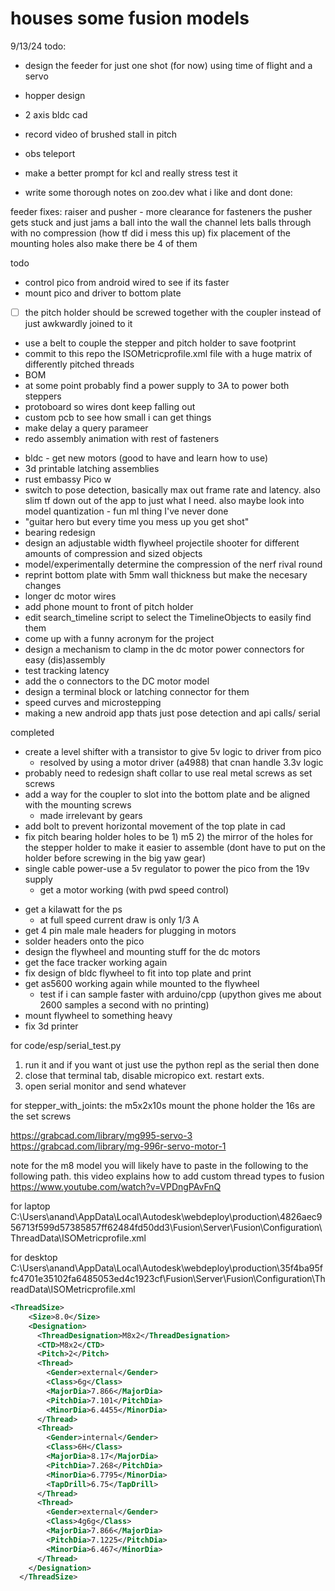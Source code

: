 # houses some fusion models 

9/13/24 
todo:
  * design the feeder for just one shot (for now) using time of flight and a servo 
  * hopper design
  * 2 axis bldc cad 
  
  * record video of brushed stall in pitch 
  * obs teleport 
  * make a better prompt for kcl and really stress test it 
  * write some thorough notes on zoo.dev what i like and dont 
done:


feeder fixes:
  raiser and pusher - more clearance for fasteners
  the pusher gets stuck and just jams a ball into the wall
  the channel lets balls through with no compression (how tf did i mess this up)
  fix placement of the mounting holes also make there be 4 of them 



todo
  - control pico from android wired to see if its faster 
  - mount pico and driver to bottom plate 
  - [ ] the pitch holder should be screwed together with the coupler instead of just awkwardly joined to it
  - use a belt to couple the stepper and pitch holder to save footprint
  - commit to this repo the ISOMetricprofile.xml file with a huge matrix of differently pitched threads 
  - BOM 
  - at some point probably find a power supply to 3A to power both steppers
  - protoboard so wires dont keep falling out
  - custom pcb to see how small i can get things 
  - make delay a query parameer
  - redo assembly animation with rest of fasteners
  * bldc - get new motors (good to have and learn how to use) 
  * 3d printable latching assemblies 
  * rust embassy Pico w 
  * switch to pose detection, basically max out frame rate and latency. also slim tf down out of the app to just what I need. also maybe look into model quantization - fun ml thing I've never done
  * "guitar hero but every time you mess up you get shot" 
  * bearing redesign
  * design an adjustable width flywheel projectile shooter for different amounts of compression and sized objects
  * model/experimentally determine the compression of the nerf rival round
  * reprint bottom plate with 5mm wall thickness but make the necesary changes 
  * longer dc motor wires 
  * add phone mount to front of pitch holder
  * edit search_timeline script to select the TimelineObjects to easily find them 
  * come up with a funny acronym for the project
  * design a mechanism to clamp in the dc motor power connectors for easy (dis)assembly
  * test tracking latency 
  * add the o connectors to the DC motor model 
  * design a terminal block or latching connector for them 
  * speed curves and microstepping 
  * making a new android app thats just pose detection and api calls/ serial 


completed
  - create a level shifter with a transistor to give 5v logic to driver from pico 
      - resolved by using a motor driver (a4988) that cnan handle 3.3v logic
  - probably need to redesign shaft collar to use real metal screws as set screws
  - add a way for the coupler to slot into the bottom plate and be aligned with the mounting screws
    - made irrelevant by gears
  - add bolt to prevent horizontal movement of the top plate in cad 
  - fix pitch bearing holder holes to be 1) m5 2) the mirror of the holes for the stepper holder to make it easier to assemble (dont have to put on the holder before screwing in the big yaw gear)
  - single cable power-use a 5v regulator to power the pico from the 19v supply
    * get a motor working (with pwd speed control)
  * get a kilawatt for the ps 
    - at full speed current draw is only 1/3 A 
  * get 4 pin male male headers for plugging in motors 
  * solder headers onto the pico 
  * design the flywheel and mounting stuff for the dc motors   
  * get the face tracker working again 
  * fix design of bldc flywheel to fit into top plate and print
  * get as5600 working again while mounted to the flywheel
    - test if i can sample faster with arduino/cpp (upython gives me about 2600 samples a second with no printing)
  * mount flywheel to something heavy
  * fix 3d printer



for code/esp/serial_test.py 
1) run it and if you want ot just use the python repl as the serial then done
2) close that terminal tab, disable micropico ext. restart exts.
3) open serial monitor and send whatever 


for stepper_with_joints:
the m5x2x10s mount the phone holder
the 16s are the set screws


https://grabcad.com/library/mg995-servo-3
https://grabcad.com/library/mg-996r-servo-motor-1


note for the m8 model you will likely have to paste in the following to the following path. this video explains how to add custom thread types to fusion https://www.youtube.com/watch?v=VPDngPAvFnQ

for laptop 
C:\Users\anand\AppData\Local\Autodesk\webdeploy\production\4826aec956713f599d57385857ff62484fd50dd3\Fusion\Server\Fusion\Configuration\ThreadData\ISOMetricprofile.xml

for desktop 
C:\Users\anand\AppData\Local\Autodesk\webdeploy\production\35f4ba95ffc4701e35102fa6485053ed4c1923cf\Fusion\Server\Fusion\Configuration\ThreadData\ISOMetricprofile.xml

```xml
<ThreadSize>
    <Size>8.0</Size>
    <Designation>
      <ThreadDesignation>M8x2</ThreadDesignation>
      <CTD>M8x2</CTD>
      <Pitch>2</Pitch>
      <Thread>
        <Gender>external</Gender>
        <Class>6g</Class>
        <MajorDia>7.866</MajorDia>
        <PitchDia>7.101</PitchDia>
        <MinorDia>6.4455</MinorDia>
      </Thread>
      <Thread>
        <Gender>internal</Gender>
        <Class>6H</Class>
        <MajorDia>8.17</MajorDia>
        <PitchDia>7.268</PitchDia>
        <MinorDia>6.7795</MinorDia>
        <TapDrill>6.75</TapDrill>
      </Thread>
      <Thread>
        <Gender>external</Gender>
        <Class>4g6g</Class>
        <MajorDia>7.866</MajorDia>
        <PitchDia>7.1225</PitchDia>
        <MinorDia>6.467</MinorDia>
      </Thread>
    </Designation>
  </ThreadSize>
  ```
